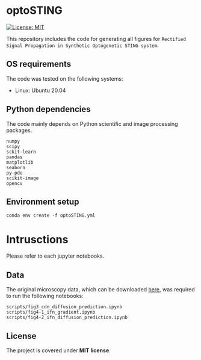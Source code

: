 # optoSTING

[![License: MIT](https://img.shields.io/badge/License-MIT-yellow.svg)](https://opensource.org/licenses/MIT)

This repository includes the code for generating all figures for `Rectified Signal Propagation in Synthetic Optogenetic STING system`.

## OS requirements
The code was tested on the following systems:
- Linux: Ubuntu 20.04


## Python dependencies
The code mainly depends on Python scientific and image processing packages.
```
numpy
scipy
sckit-learn
pandas
matplotlib
seaborn
py-pde
scikit-image
opencv
```

## Environment setup
```
conda env create -f optoSTING.yml
```

# Intrusctions
Please refer to each jupyter notebooks.

## Data
The original microscopy data, which can be downloaded [here](https://drive.google.com/drive/folders/1m4pLQ_pYp-zjfy7Oy2QPyup_VmKeb5s4?usp=sharing), was required to run the following notebooks:
```
scripts/fig3_cdn_diffusion_prediction.ipynb
scripts/fig4-1_ifn_gradient.ipynb
scripts/fig4-2_ifn_diffusion_prediction.ipynb
```

## License
The project is covered under **MIT license**.
